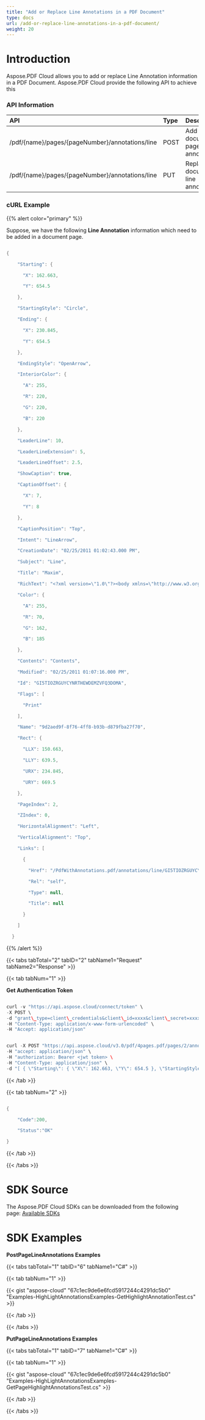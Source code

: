 ```yaml
---
title: "Add or Replace Line Annotations in a PDF Document"
type: docs
url: /add-or-replace-line-annotations-in-a-pdf-document/
weight: 20
---
```


# **Introduction**
Aspose.PDF Cloud allows you to add or replace Line Annotation information in a PDF Document. Aspose.PDF Cloud provide the following API to achieve this
### **API Information**

|**API**|**Type**|**Description**|**Swagger Link**|
| :- | :- | :- | :- |
|/pdf/{name}/pages/{pageNumber}/annotations/line|POST|Add document page line annotations.|[PostPageLineAnnotations](https://apireference.aspose.cloud/pdf/#/Annotations/PostPageLineAnnotations)|
|/pdf/{name}/pages/{pageNumber}/annotations/line|PUT|Replace document line annotation|[PutLineAnnotation](https://apireference.aspose.cloud/pdf/#/Annotations/PutLineAnnotation)|
### **cURL Example**
{{% alert color="primary" %}} 

Suppose, we have the following **Line Annotation** information which need to be added in a document page.

```java

{

    "Starting": {

      "X": 162.663,

      "Y": 654.5

    },

    "StartingStyle": "Circle",

    "Ending": {

      "X": 230.845,

      "Y": 654.5

    },

    "EndingStyle": "OpenArrow",

    "InteriorColor": {

      "A": 255,

      "R": 220,

      "G": 220,

      "B": 220

    },

    "LeaderLine": 10,

    "LeaderLineExtension": 5,

    "LeaderLineOffset": 2.5,

    "ShowCaption": true,

    "CaptionOffset": {

      "X": 7,

      "Y": 8

    },

    "CaptionPosition": "Top",

    "Intent": "LineArrow",

    "CreationDate": "02/25/2011 01:02:43.000 PM",

    "Subject": "Line",

    "Title": "Maxim",

    "RichText": "<?xml version=\"1.0\"?><body xmlns=\"http://www.w3.org/1999/xhtml\" xmlns:xfa=\"http://www.xfa.org/schema/xfa-data/1.0/\" xfa:APIVersion=\"Acrobat:7.0.0\" xfa:spec=\"2.0.2\" ><p><span style=\"text-decoration:;font-size:10.0pt\">Contents</span></p></body>",

    "Color": {

      "A": 255,

      "R": 70,

      "G": 162,

      "B": 185

    },

    "Contents": "Contents",

    "Modified": "02/25/2011 01:07:16.000 PM",

    "Id": "GI5TIOZRGUYCYNRTHEWDEMZVFQ3DOMA",

    "Flags": [

      "Print"

    ],

    "Name": "9d2aed9f-8f76-4ff8-b93b-d879fba27f70",

    "Rect": {

      "LLX": 150.663,

      "LLY": 639.5,

      "URX": 234.845,

      "URY": 669.5

    },

    "PageIndex": 2,

    "ZIndex": 0,

    "HorizontalAlignment": "Left",

    "VerticalAlignment": "Top",

    "Links": [

      {

        "Href": "/PdfWithAnnotations.pdf/annotations/line/GI5TIOZRGUYCYNRTHEWDEMZVFQ3DOMA",

        "Rel": "self",

        "Type": null,

        "Title": null

      }

    ]

  }

```

{{% /alert %}} 

{{< tabs tabTotal="2" tabID="2" tabName1="Request" tabName2="Response" >}}

{{< tab tabNum="1" >}}

**Get Authentication Token**

```java

curl -v "https://api.aspose.cloud/connect/token" \
-X POST \
-d "grant\_type=client\_credentials&client\_id=xxxx&client\_secret=xxxx" \
-H "Content-Type: application/x-www-form-urlencoded" \
-H "Accept: application/json"

```

```java

curl -X POST "https://api.aspose.cloud/v3.0/pdf/4pages.pdf/pages/2/annotations/line" \
-H "accept: application/json" \
-H "authorization: Bearer <jwt token> \
-H "Content-Type: application/json" \
-d "[ { \"Starting\": { \"X\": 162.663, \"Y\": 654.5 }, \"StartingStyle\": \"Circle\", \"Ending\": { \"X\": 230.845, \"Y\": 654.5 }, \"EndingStyle\": \"OpenArrow\", \"InteriorColor\": { \"A\": 255, \"R\": 220, \"G\": 220, \"B\": 220 }, \"LeaderLine\": 10, \"LeaderLineExtension\": 5, \"LeaderLineOffset\": 2.5, \"ShowCaption\": true, \"CaptionOffset\": { \"X\": 7, \"Y\": 8 }, \"CaptionPosition\": \"Top\", \"Intent\": \"LineArrow\", \"CreationDate\": \"02/25/2011 01:02:43.000 PM\", \"Subject\": \"Line\", \"Title\": \"Maxim\", \"RichText\": \"<?xml version=\\\"1.0\\\"?><body xmlns=\\\"http://www.w3.org/1999/xhtml\\\" xmlns:xfa=\\\"http://www.xfa.org/schema/xfa-data/1.0/\\\" xfa:APIVersion=\\\"Acrobat:7.0.0\\\" xfa:spec=\\\"2.0.2\\\" ><p><span style=\\\"text-decoration:;font-size:10.0pt\\\">Contents</span></p></body>\", \"Color\": { \"A\": 255, \"R\": 70, \"G\": 162, \"B\": 185 }, \"Contents\": \"Contents\", \"Modified\": \"02/25/2011 01:07:16.000 PM\", \"Id\": \"GI5TIOZRGUYCYNRTHEWDEMZVFQ3DOMA\", \"Flags\": [ \"Print\" ], \"Name\": \"9d2aed9f-8f76-4ff8-b93b-d879fba27f70\", \"Rect\": { \"LLX\": 150.663, \"LLY\": 639.5, \"URX\": 234.845, \"URY\": 669.5 }, \"PageIndex\": 2, \"ZIndex\": 0, \"HorizontalAlignment\": \"Left\", \"VerticalAlignment\": \"Top\", \"Links\": [ { \"Href\": \"/PdfWithAnnotations.pdf/annotations/line/GI5TIOZRGUYCYNRTHEWDEMZVFQ3DOMA\", \"Rel\": \"self\", \"Type\": null, \"Title\": null } ] }]"

```

{{< /tab >}}

{{< tab tabNum="2" >}}

```java

{

	"Code":200,

   	"Status":"OK"

}

```

{{< /tab >}}

{{< /tabs >}}
# **SDK Source**
The Aspose.PDF Cloud SDKs can be downloaded from the following page: [Available SDKs](/available-sdks/)
# **SDK Examples**
**PostPageLineAnnotations Examples**

{{< tabs tabTotal="1" tabID="6" tabName1="C#" >}}

{{< tab tabNum="1" >}}

{{< gist "aspose-cloud" "67c1ec9de6e6fcd5917244c4291dc5b0" "Examples-HighLightAnnotationsExamples-GetHighlightAnnotationTest.cs" >}}

{{< /tab >}}

{{< /tabs >}}

**PutPageLineAnnotations Examples**

{{< tabs tabTotal="1" tabID="7" tabName1="C#" >}}

{{< tab tabNum="1" >}}

{{< gist "aspose-cloud" "67c1ec9de6e6fcd5917244c4291dc5b0" "Examples-HighLightAnnotationsExamples-GetPageHighlightAnnotationsTest.cs" >}}

{{< /tab >}}

{{< /tabs >}}




